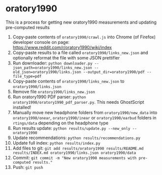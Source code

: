 # oratory1990
This is a process for getting new oratory1990 measurements and updating pre-computed results

1. Copy-paste contents of `oratory1990/crawl.js` into Chrome (of Firefox) developer console on page:
   https://www.reddit.com/r/oratory1990/wiki/index
2. Copy-paste results to a file called `oratory1990/links_new.json` and optionally reformat the file with some JSON prettifier
3. Run downloader: `python downloader.py --json_path=oratory1990/links_new.json --old_json=oratory1990/links.json --output_dir=oratory1990/pdf --file_type=pdf`
4. Copy-paste contents of `oratory1990/links_new.json` to `oratory1990/links.json`
5. Remove file `oratory1990/links_new.json`
6. Run oratory1990 PDF parser: `python oratory1990/oratory1990_pdf_parser.py`. This needs GhostScript installed!
7. Manually move new headphone folders from `oratory1990/new_data` into `oratory1990/onear`, `oratory1990/inear` or
`oratory1990/earbud` folders in `rtings/data` depending on the headphone type
8. Run results update: `python results/update.py --new_only --oratory1990`
9. Update recommendations: `python results/recommendations.py`
10. Update full index: `python results/index.py`
11. Add files to git: `git add results/oratory1990 results/README.md results/INDEX.md oratory1990/links.json oratory1990/data`
12. Commit: `git commit -m "New oratory1990 measurements with pre-computed results."`
13. Push: `git push`

